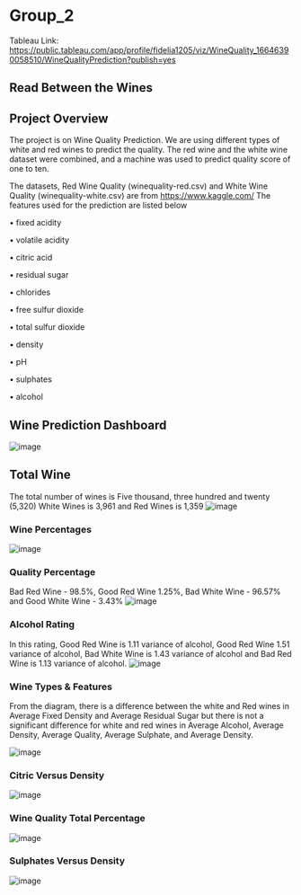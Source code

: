# Group_2
Tableau Link: https://public.tableau.com/app/profile/fidelia1205/viz/WineQuality_16646390058510/WineQualityPrediction?publish=yes

## Read Between the Wines

## Project Overview
The project is on Wine Quality Prediction. We are using different types of white and red wines to predict the quality. The red wine and the white wine dataset were combined, and a machine was used to predict quality score of one to ten.

The datasets, Red Wine Quality (winequality-red.csv) and White Wine Quality (winequality-white.csv) are from https://www.kaggle.com/
The features used for the prediction are listed below

•	fixed acidity

•	volatile acidity

•	citric acid

•	residual sugar

•	chlorides

•	free sulfur dioxide

•	total sulfur dioxide

•	density

•	pH

•	sulphates

•	alcohol

## Wine Prediction Dashboard
![image](https://user-images.githubusercontent.com/105121697/195724711-39ba7a45-2f56-4468-8e03-e76a2980bc36.png)

## Total Wine
The total number of wines is Five thousand, three hundred and twenty (5,320) White Wines is 3,961 and Red Wines is 1,359
![image](https://user-images.githubusercontent.com/105121697/195724613-5651d9fb-4633-4123-88bf-2f8c443dbf34.png)

### Wine Percentages
![image](https://user-images.githubusercontent.com/105121697/194177238-38d1b8a9-d492-4665-a965-a8514862a6ae.png)

### Quality Percentage
Bad Red Wine - 98.5%, Good Red Wine 1.25%, Bad White Wine - 96.57% and Good White Wine - 3.43%
![image](https://user-images.githubusercontent.com/105121697/194177482-9707d185-45ed-4981-b00a-075b95b2f93d.png)

### Alcohol Rating
In this rating, Good Red Wine is 1.11 variance of alcohol, Good Red Wine 1.51 variance of alcohol, Bad White Wine is 1.43 variance of alcohol and Bad Red Wine is 1.13 variance of alcohol.
![image](https://user-images.githubusercontent.com/105121697/195724879-f876b256-ed1a-4b3e-8013-f9b7490d1c9b.png)

### Wine Types & Features
From the diagram, there is a difference between the white and Red wines in Average Fixed Density and Average Residual Sugar but there is not a significant difference for white and red wines in Average Alcohol, Average Density, Average Quality, Average Sulphate, and Average Density. 

![image](https://user-images.githubusercontent.com/105121697/195725152-2d225d4c-6fb7-4528-bcf8-f2ce241f55c1.png)
### Citric Versus Density
![image](https://user-images.githubusercontent.com/105121697/194179334-305c9497-da4e-47c0-b683-1ea1aa847b74.png)

### Wine Quality Total Percentage
![image](https://user-images.githubusercontent.com/105121697/194179432-ccb78d8c-5d9d-4687-b5c9-fa6d703cbb99.png)

### Sulphates Versus Density
![image](https://user-images.githubusercontent.com/105121697/194179555-5ca569a1-3186-4358-bfe5-88a239014bc9.png)


